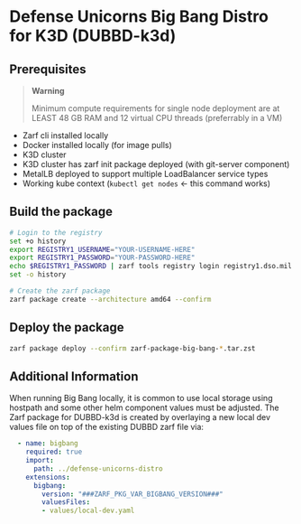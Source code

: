 # Defense Unicorns Big Bang Distro for K3D (DUBBD-k3d)

## Prerequisites

> **Warning**
>
> Minimum compute requirements for single node deployment are at LEAST 48 GB RAM and 12 virtual CPU threads (preferrably in a VM)

- Zarf cli installed locally
- Docker installed locally (for image pulls)
- K3D cluster
- K3D cluster has zarf init package deployed (with git-server component)
- MetalLB deployed to support multiple LoadBalancer service types
- Working kube context (`kubectl get nodes` <- this command works)

## Build the package

```bash
# Login to the registry
set +o history
export REGISTRY1_USERNAME="YOUR-USERNAME-HERE"
export REGISTRY1_PASSWORD="YOUR-PASSWORD-HERE"
echo $REGISTRY1_PASSWORD | zarf tools registry login registry1.dso.mil --username $REGISTRY1_USERNAME --password-stdin
set -o history

# Create the zarf package
zarf package create --architecture amd64 --confirm
```

## Deploy the package

```bash
zarf package deploy --confirm zarf-package-big-bang-*.tar.zst
```

## Additional Information

When running Big Bang locally, it is common to use local storage using hostpath and some other helm component values must be adjusted.  The Zarf package for DUBBD-k3d is created by overlaying a new local dev values file on top of the existing DUBBD zarf file via:

```yaml
  - name: bigbang
    required: true
    import:
      path: ../defense-unicorns-distro
    extensions:
      bigbang:
        version: "###ZARF_PKG_VAR_BIGBANG_VERSION###"
        valuesFiles:
        - values/local-dev.yaml
```

